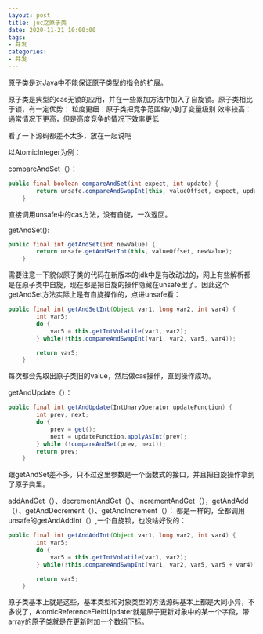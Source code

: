```yaml
---
layout: post
title: juc之原子类
date: 2020-11-21 10:00:00
tags: 
- 并发
categories:
- 并发
---
```


原子类是对Java中不能保证原子类型的指令的扩展。

原子类是典型的cas无锁的应用，并在一些累加方法中加入了自旋锁。原子类相比于锁，有一定优势：
粒度更细：原子类把竞争范围缩小到了变量级别
效率较高：通常情况下更高，但是高度竞争的情况下效率更低

看了一下源码都差不太多，放在一起说吧

以AtomicInteger为例：

compareAndSet（）：

```java
public final boolean compareAndSet(int expect, int update) {
        return unsafe.compareAndSwapInt(this, valueOffset, expect, update);
    }
```

直接调用unsafe中的cas方法，没有自旋，一次返回。

getAndSet():
```java
public final int getAndSet(int newValue) {
        return unsafe.getAndSetInt(this, valueOffset, newValue);
    }
```
需要注意一下貌似原子类的代码在新版本的jdk中是有改动过的，网上有些解析都是在原子类中自旋，现在都是把自旋的操作隐藏在unsafe里了。因此这个getAndSet方法实际上是有自旋操作的，点进unsafe看：
```java
public final int getAndSetInt(Object var1, long var2, int var4) {
        int var5;
        do {
            var5 = this.getIntVolatile(var1, var2);
        } while(!this.compareAndSwapInt(var1, var2, var5, var4));

        return var5;
    }
```
每次都会先取出原子类旧的value，然后做cas操作，直到操作成功。

getAndUpdate（）：
```java
public final int getAndUpdate(IntUnaryOperator updateFunction) {
        int prev, next;
        do {
            prev = get();
            next = updateFunction.applyAsInt(prev);
        } while (!compareAndSet(prev, next));
        return prev;
    }
```
跟getAndSet差不多，只不过这里参数是一个函数式的接口，并且把自旋操作拿到了原子类里。

addAndGet（）、decrementAndGet（）、incrementAndGet（），getAndAdd（）、getAndDecrement（）、getAndIncrement（）：
都是一样的，全都调用unsafe的getAndAddInt（）,一个自旋锁，也没啥好说的：
```java
public final int getAndAddInt(Object var1, long var2, int var4) {
        int var5;
        do {
            var5 = this.getIntVolatile(var1, var2);
        } while(!this.compareAndSwapInt(var1, var2, var5, var5 + var4));

        return var5;
    }
```

原子类基本上就是这些，基本类型和对象类型的方法源码基本上都是大同小异，不多说了，AtomicReferenceFieldUpdater就是原子更新对象中的某一个字段，带array的原子类就是在更新时加一个数组下标。